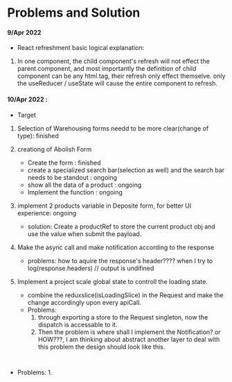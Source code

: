 # Problems and Solution

#### 9/Apr 2022

- React refreshment basic logical explanation:

1. In one component, the child component's refresh will not effect the parent component, and most importantly the definition of child component can be any html tag, their refresh only effect themselve. only the useReducer / useState will cause the entire component to refresh.

#### 10/Apr 2022 :

- Target

1. Selection of Warehousing forms needd to be more clear(change of type): finished

2. creationg of Abolish Form

   - Create the form : finished
   - create a specialized search bar(selection as well) and the search bar needs to be standout : ongoing
   <!-- - be able to switch from abolish to edit product info -->
   - show all the data of a product : ongoing
   - Implement the function : ongoing

3. implement 2 products variable in Deposite form, for better UI experience: ongoing

   - solution: Create a productRef to store the current product obj and use the value when submit the payload.

4. Make the async call and make notification according to the response

   - problems: how to aquire the response's header???? when I try to log(response.headers) // output is undifined

5. Implement a project scale global state to controll the loading state.
   - combine the reduxslice(isLoadingSlice) in the Request and make the change accordingly upon every apiCall.
   - Problems: 
      1. through exporting a store to the Request singleton, now the dispatch is accessable to it.
      2. Then the problem is where shall I implement the Notification? or HOW???, I am thinking about abstract another layer to deal with this problem the design should look like this.
```


```
- Problems:
  1.
